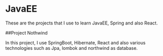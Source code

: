 # JavaEE
These are the projects that I use to learn JavaEE, Spring and also React.


##Project Nothwind

In this project, I use SpringBoot, Hibernate, React and also various technologies such as Jpa, lombok and northwind as database.
